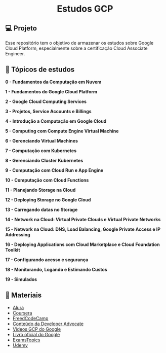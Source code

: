 <h1 align="center">Estudos GCP</h1>

## 💻 Projeto
Esse repositório tem o objetivo de armazenar os estudos sobre Google Cloud Platform, especialmente sobre a certificação Cloud Associate Engineer.

## 🧪 Tópicos de estudos

**0 - Fundamentos da Computação em Nuvem**

**1 - Fundamentos do Google Cloud Platform**

**2 - Google Cloud Computing Services**

**3 - Projetos, Service Accounts e Billings**

**4 - Introdução a Computação em Google Cloud**

**5 - Computing com Compute Engine Virtual Machine**

**6 - Gerenciando Virtual Machines**

**7 - Computação com Kubernetes**

**8 - Gerenciando Cluster Kubernetes**

**9 - Computação com Cloud Run e App Engine**

**10 - Computação com Cloud Functions**

**11 - Planejando Storage na Cloud**

**12 - Deploying Storage no Google Cloud**

**13 - Carregando datas no Storage**

**14 - Network na Cloud: Virtual Private Clouds e Virtual Private Networks**

**15 - Network na Cloud: DNS, Load Balancing, Google Private Access e IP Addressing**

**16 - Deploying Applications com Cloud Marketplace e Cloud Foundation Toolkit**

**17 - Configurando acesso e segurança**

**18 - Monitorando, Logando e Estimando Custos**

**19 - Simulados**

## 🚀 Materiais

- [Alura](https://cursos.alura.com.br/course/google-cloud-engineer-certificacao-parte1)
- [Coursera](https://www.coursera.org/professional-certificates/cloud-engineering-gcp)
- [FreedCodeCamp](https://www.youtube.com/watch?v=jpno8FSqpc8&t=1435se)
- [Conteúdo da Developer Advocate](https://thecloudgirl.dev/)
- [Vídeos GCP do Google](https://www.youtube.com/user/googlecloudplatform)
- [Livro oficial do Google](https://www.google.com.br/books/edition/Google_Cloud_Certified_Associate_Cloud_E/YcirEAAAQBAJ?hl=pt-BR&gbpv=1&dq=Official+Google+Cloud+Certified+Associate+Cloud+Engineer&printsec=frontcover)
- [ExamsTopics](https://www.examtopics.com/exams/google/associate-cloud-engineer/?source=post_page-----4af23a742b49--------------------------------)
- [Udemy](https://www.udemy.com/course/google-cloud-certification-associate-cloud-engineer/)